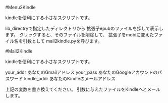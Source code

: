 #Menu2Kindle

kindleを便利にする小さなスクリプトです。

lib_directryで指定したディレクトリから
拡張子epubのファイルを探して表示します。
クリックすると、そのファイルを削除して、
拡張子をmobiに変えたファイル名を引数として
mail2kindle.pyを呼びます。

#Mail2Kindle

kindleを便利にする小さなスクリプトです。

your_addr あなたのGmailアドレス
your_pass あなたのGoogleアカウントのパスワード
kindle_addr あなたのKindleのメールアドレス

上記の変数を書き換えてください。
引数に与えたファイルをKindleへとメールします。

